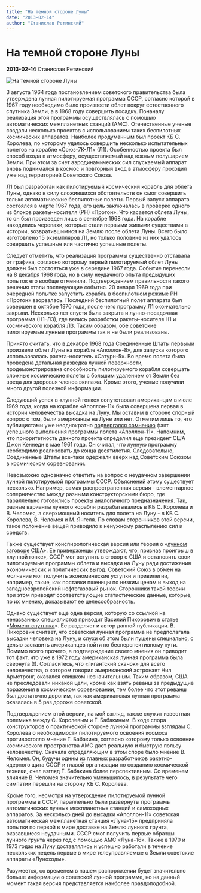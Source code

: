 ```yaml
---
title: "На темной стороне Луны"
date: "2013-02-14"
author: "Станислав Ретинский"
---
```


# На темной стороне Луны

**2013-02-14** Станислав Ретинский

![На темной стороне Луны](http://img-fotki.yandex.ru/get/2709/kniazmiloslav.2/0_6302_c8e07c3a_L.jpg)

3 августа 1964 года постановлением советского правительства была утверждена лунная пилотируемая программа СССР, согласно которой в 1967 году необходимо было произвести облет вокруг естественного спутника Земли, а в 1968 году совершить посадку. Поначалу реализация этой программы осуществлялась с помощью автоматических межпланетных станций (АМС). Отечественные ученые создали несколько проектов с использованием таких беспилотных космических аппаратов. Наиболее продуманным был проект КБ С. Королева, по которому удалось совершить несколько испытательных полетов на корабле «Союз-7К-Л1» (Л1). Особенностью проекта был способ входа в атмосферу, осуществляемый над южным полушарием Земли. При этом за счет аэродинамических сил спускаемый аппарат вновь поднимался в космос и повторный вход в атмосферу проходил уже над территорией Советского Союза.

Л1 был разработан как пилотируемый космический корабль для облета Луны, однако в силу сложившихся обстоятельств он смог совершить только автоматические беспилотные полеты. Первый запуск аппарата состоялся в марте 1967 года, его цель заключалась в проверке одного из блоков ракеты-носителя (РН) «Протон». Что касается облета Луны, то он был произведен лишь в сентябре 1968 года. На корабле находились черепахи, которые стали первыми живыми существами в истории, возвратившимися на Землю после облета Луны. Всего было изготовлено 15 экземпляров Л1, но только половине из них удалось совершить успешные или частично успешные полеты.

Следует отметить, что реализация программы существенно отставала от графика, согласно которому первый пилотируемый облет Луны должен был состояться уже в середине 1967 года. Событие перенесли на 8 декабря 1968 года, но в силу неудачного опыта предыдущих попыток его вообще отменили. Подтверждением правильности такого решения стали последующие события. 20 января 1969 года при очередной попытке запустить корабль в беспилотном режиме РН «Протон» взорвалась. Последний беспилотный полет аппарата был совершен в октябре 1970 года, после чего программу Л1 окончательно закрыли. Несколько лет спустя была закрыта и лунно-посадочная программа (Н1-Л3), где велись разработки ракеты-носителя Н1 и космического корабля Л3. Таким образом, обе советские пилотируемые лунные программы так и не были реализованы.

Принято считать, что в декабре 1968 года Соединенные Штаты первыми произвели облет Луны на корабле «Аполлон-8», для запуска которого использовалась ракета-носитель «Сатурн-5». Во время полета была проведена детальная разведка лунной поверхности, продемонстрирована способность пилотируемого корабля совершать сложные космические полеты с большим удалением от Земли без вреда для здоровья членов экипажа. Кроме этого, ученые получили много другой полезной информации.

Следующий успех в «лунной гонке» сопутствовал американцам в июле 1969 года, когда на корабле «Аполлон-11» была совершена первая в истории человечества высадка на Луну. Мы оставим в стороне спорный вопрос о том, были американцы на Луне или нет. Отметим лишь то, что публицистами уже неоднократно [подвергался сомнению](http://knigi.tr200.net/v.php?id=409770) факт успешного выполнения программы полета «Аполлон-11». Напомним, что приоритетность данного проекта определил еще президент США Джон Кеннеди в мае 1961 года. Он считал, что лунную программу необходимо реализовать до конца десятилетия. Следовательно, Соединенные Штаты все-таки одержали вверх над Советским Союзом в космическом соревновании.

Невозможно однозначно ответить на вопрос о неудачном завершении лунной пилотируемой программы СССР. Объяснений этому существует несколько. Например, самая распространенная версия - элементарное соперничество между разными конструкторскими бюро, где параллельно готовились проекты аналогичного предназначения. Так, разные варианты лунного корабля разрабатывались в КБ С. Королева и В. Челомея, а сверхмощный носитель для полета на Луну - в КБ С. Королева, В. Челомея и М. Янгеля. По словам сторонников этой версии, такое положение вещей приводило к ненужному распылению сил и средств.

Также существует конспирологическая версия или теория о «[лунном заговоре США](http://www.manonmoon.ru/articles/st10.htm)». Ее приверженцы утверждают, что, признав проигрыш в «лунной гонке», СССР мог вступить в сговор с США и остановить свои пилотируемые программы облета и высадки на Луну ради достижения экономических и политических выгод. Советский Союз в обмен на молчание мог получить экономические уступки и привилегии, например, такие, как поставки пшеницы по низким ценам и выход на западноевропейский нефтегазовый рынок. Сторонники такой теории при этом приводят соответствующие статистические данные, которые, по их мнению, доказывают ее целесообразность.

Однако существует еще одна версия, которую со ссылкой на неназванных специалистов приводит Василий Пихорович в статье «[Момент спутника](/3626.html)». Ее разделяет и автор данной публикации. В. Пихорович считает, что советская лунная программа не предполагала высадки человека на Луну, и слухи об этом были пущены специально, с целью заставить американцев пойти по бесперспективному пути. Помимо всего прочего, в подтверждение своего мнения он приводит тот факт, что уже в 1972 году американская лунная программа была свернута (!). Согласитесь, что «гигантский скачок» для всего человечества, о котором говорил американский астронавт Нил Армстронг, оказался слишком незначительным. Таким образом, США не преследовали никакой цели, кроме как взять реванш за предыдущие поражения в космическом соревновании, тем более что этот реванш был достаточно дорогим, так как американская лунная программа оказалась в 5 раз дороже советской.

Подтверждением этой версии, на мой взгляд, также служит известная полемика между С. Королевым и Г. Бабакиным. В ходе спора конструкторов о практической стороне лунной программы взглядам С. Королева о необходимости пилотируемого освоения космоса противостояло мнение Г. Бабакина, согласно которому только освоение космического пространства АМС даст реальную и быструю пользу человечеству. Сначала определяющим в этом споре было мнение В. Челомея. Он, будучи одним из главных разработчиков ракетно-ядерного щита СССР и главой организации по созданию космической техники, счел взгляд Г. Бабакина более перспективным. Со временем влияние В. Челомея значительно уменьшилось, в результате чего симпатии перешли на сторону КБ С. Королева.

Кроме того, несмотря на утверждение пилотируемой лунной программы в СССР, параллельно были развернуты программы автоматических лунных межпланетных станций и самоходных аппаратов. За несколько дней до высадки «Аполлон-11» советская автоматическая межпланетная станция «Луна-15» предприняла попытки по первой в мире доставке на Землю лунного грунта, оказавшиеся неудачными. СССР смог получить первые образцы лунного грунта через год с помощью АМС «Луна-16». Также в 1970 и 1973 годах на Луну доставлялись и успешно работали в течение нескольких недель первые в мире телеуправляемые с Земли советские аппараты «Луноходы».

Разумеется, со временем в нашем распоряжении будет значительно больше информации о советской лунной программе, но на данный момент такая версия представляется наиболее правдоподобной.